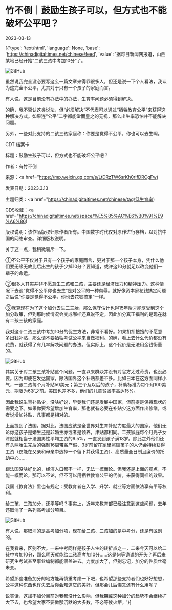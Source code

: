 # 竹不倒｜鼓励生孩子可以，但方式也不能破坏公平吧？

2023-03-13

[{'type': 'text/html', 'language': None, 'base': 'https://chinadigitaltimes.net/chinese/feed', 'value': '据每日新闻网报道，山西某地已经开始“二孩三孩中考加10分”了。

![GitHub](https://chinadigitaltimes.net/chinese/files/2023/03/post-693770-640f09e94ef5f.png)

虽然说我完全没必要写这么一篇文章来得罪很多人，但还是说一下个人看法，我认为这完全不公平，尤其对于只有一个孩子的家庭而言。

有人说，这是目前没有办法中的办法，生育率问题必须得到解决。

的确，我不否认这类说法，但“必须解决”不代表可以通过“牺牲教育公平”来获得这种解决方式。如果连“公平”二字都能堂而皇之的无视，那么出生率恐怕并不能解决问题。

另外，一些对此支持的二孩三孩家庭称：你要是觉得不公平，你也可以去生啊。



CDT 档案卡

标题：鼓励生孩子可以，但方式也不能破坏公平吧？

作者：有竹不倒

来源：<a href="https://mp.weixin.qq.com/s/LtDRzTW6srKh0rlfDRCgFw)

发表日期：2023.3.13

主题归类：<a href="https://chinadigitaltimes.net/chinese/tag/低生育率)

CDS收藏：<a href="https://chinadigitaltimes.net/space/%E5%85%AC%E6%B0%91%E9%A6%86)

版权说明：该作品版权归原作者所有。中国数字时代仅对原作进行存档，以对抗中国的网络审查。详细版权说明。





关于这一点，我稍微驳斥一下。

①不公平不仅对于只有一个孩子的家庭而言，更对于那一个孩子本身，凭什么他们要无缘无故比后出生的孩子少掉10分？要知道，或许这10分就足以改变他们一辈子的命运。

②很多人其实并非不愿意生二孩和三孩，主要还是经济压力和精神压力。这种情况下去谈“觉得不公平你也去生”是对公平的一种侮辱。就好像资本家花钱搞定问题之后说“你要是觉得不公平，你也去花钱搞定”一样。

③就算现在为了这个加分去生二三胎，那么保守估计也得15年后才能享受到这个加分政策，但到那时候情况会变成哪样还真说不定。因此加分真正福利的是现在就有二孩三孩的家庭。

我对这个二孩三孩中考加10分的促生方法，非常不看好。如果扣扣搜搜的不愿意多出钱补贴，那么请不要牺牲考试公平来当做福利。的确，看上去什么代价都没有花费，就获得了有几率解决问题的办法。但实际上，这个代价是无法用金钱衡量的。

![GitHub](https://chinadigitaltimes.net/chinese/files/2023/03/post-693770-640f09e957c48.png)

其实关于对二孩三孩补贴这个问题，一直以来群众并没有对官方太过苛责，也没必要。因为即便在发达国家，除法国外这个补贴都差不多。比如日本在这方面同样小气，一孩二孩每个月补贴50美元；第三个及以后的孩子，补助标准为每个月100美元，期限为6岁之前。美国也差不多，他们的儿童贫困率高达15%。

因此我说生育补贴少，没啥好说，毕竟我们还是发展中国家，但前提是保持现状的需要之下。如果你要希望增加生育率，那也就有必要在补贴少这方面作出修缮，或者说增加补贴，凡事都是相对的。

上面提到了法国，据对比，法国应该是全世界对生育补贴力度最大的国家。他们无论你这孩子是婚生还是非婚生亦或者是领养，津贴都相同。二孩家庭每个月光子女津贴就相当于法国男性平均工资的9.5%，一直发到孩子满18岁。除此之外他们还有头两胎生完后的强制16周带薪产假、3岁前留在家里照顾孩子的人仍会持续获得工资（仅能在父亲和母亲中选择一个留下并获得工资）、高质量全日制且廉价的托幼中心……

跟法国没啥好比的，经济人口都不一样，无法一概而论。但我还是上面的观点，不能一概而论，那可以不论，但不可以用牺牲教育公平的代价，来获得同样的效果。

我国《教育法》里也有规定：受教育者在入学、升学、就业等方面依法享有平等权利。

给二孩、三孩加分，还平等吗？事实上，近年来教育部已经注意到这些问题，去年还取消了一系列高考加分项目。

![GitHub](https://chinadigitaltimes.net/chinese/files/2023/03/post-693770-640f09e96067d.png)

有人说，那取消的是高考加分项，现在给二孩、三孩加的是中考分，还是有区别的。

在我看来，区别不大。一来中考同样是孩子人生的转折点之一，二来今天可以给二孩中考加10分，那么明天就能给二孩高考加10分……这是何等诡谲的开头？再后来研究生考试甚至事业编制都能涵盖进去。力度加大了，但别忘记，加分的性质丝毫未变。

希望那些准备加分的地方能再慎重考虑一下吧，也希望那些支持者们也好好想想，公平这种东西也许失去后你会知道它的美好，但那会儿后悔又还有什么用呢？

说实话，这加不加分目前对我都没什么影响，但我期冀这种加分的趋势不会继续扩大下去，也希望大家不要做那沉默的大多数，不必等候火炬。'}]